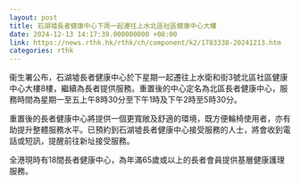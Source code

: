```yaml
---
layout: post
title: 石湖墟長者健康中心下周一起遷往上水北區社區健康中心大樓
date: 2024-12-13 14:17:39.000000000 +08:00
link: https://news.rthk.hk/rthk/ch/component/k2/1783338-20241213.htm
categories: rthk
---
```


衞生署公布，石湖墟長者健康中心於下星期一起遷往上水衛和街3號北區社區健康中心大樓8樓，繼續為長者提供服務。重置後的中心定名為北區長者健康中心，服務時間為星期一至五上午8時30分至下午1時及​下午2時至5時30分。

重置後的長者健康中心將提供一個更寬敞及舒適的環境，既方便輪椅使用者，亦有助提升整體服務水平。已預約到石湖墟長者健康中心接受服務的人士，將會收到電話或短訊，提醒前往新址接受服務。

全港現時有18間長者健康中心，為年滿65歲或以上的長者會員提供基層健康護理服務。
